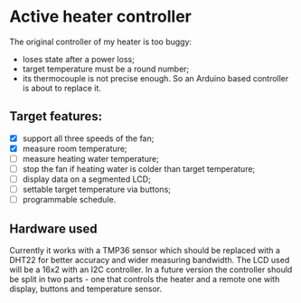 # Active heater controller
The original controller of my heater is too buggy:
- loses state after a power loss;
- target temperature must be a round number;
- its thermocouple is not precise enough.
So an Arduino based controller is about to replace it. 

## Target features:
- [X] support all three speeds of the fan;
- [X] measure room temperature;
- [ ] measure heating water temperature;
- [ ] stop the fan if heating water is colder than target temperature;
- [ ] display data on a segmented LCD;
- [ ] settable target temperature via buttons;
- [ ] programmable schedule.

## Hardware used
Currently it works with a TMP36 sensor which should be replaced with a DHT22 for better accuracy and wider measuring bandwidth. The LCD used will be a 16x2 with an I2C controller. In a future version the controller should be split in two parts - one that controls the heater and a remote one with display, buttons and temperature sensor.
